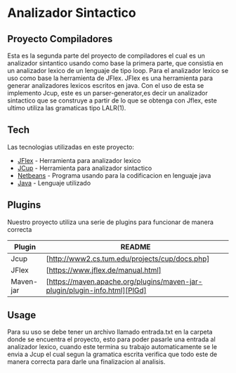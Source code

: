 # Analizador Sintactico
## Proyecto Compiladores

Esta es la segunda parte del proyecto de compiladores el cual es un analizador sintantico usando como base la primera parte, que consistia en un analizador lexico de un lenguaje de tipo loop.
Para el analizador lexico se uso como base la herramienta de JFlex. JFlex es una herramienta para generar analizadores lexicos escritos en java. Con el uso de esta se implemento Jcup, este es un parser-generator,es decir un analizador sintactico que se construye a partir de lo que se obtenga con Jflex, este ultimo utiliza las gramaticas tipo LALR(1).


## Tech

Las tecnologias utilizadas en este proyecto:

- [JFlex] - Herramienta para analizador lexico
- [JCup] - Herramienta para analizador sintactico
- [Netbeans] - Programa usando para la codificacion en lenguaje java
- [Java] - Lenguaje utilizado


## Plugins

Nuestro proyecto utiliza una serie de plugins para funcionar de manera correcta

| Plugin | README |
| ------ | ------ |
| Jcup | [http://www2.cs.tum.edu/projects/cup/docs.php]|
| JFlex | [https://www.jflex.de/manual.html] |
| Maven-jar | [https://maven.apache.org/plugins/maven-jar-plugin/plugin-info.html][PlGd] |

## Usage
Para su uso se debe tener un archivo llamado entrada.txt en la carpeta donde se encuentra el proyecto, esto para poder pasarle una entrada al analizador lexico, cuando este termina su trabajo automaticamente se le envia a Jcup el cual segun la gramatica escrita verifica que todo este de manera correcta para darle una finalizacion al analisis.

   [JFlex]: https://www.jflex.de
   [JCup]: https://mvnrepository.com/artifact/org.objectweb.joram/jcup
   [Netbeans]: https://netbeans.apache.org
   [Java]: https://www.java.com/es/download/help/whatis_java.html
